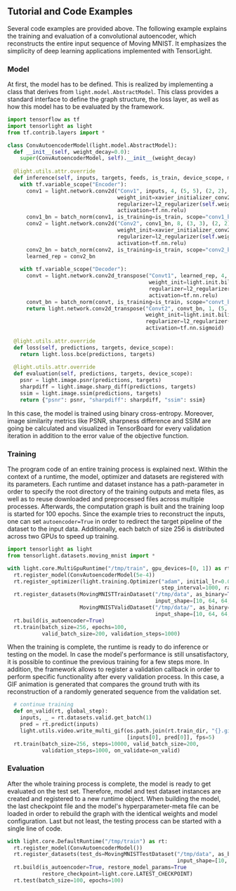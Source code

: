 ## Tutorial and Code Examples

Several code examples are provided above. The following example explains the training and evaluation of a convolutional autoencoder, which reconstructs the entire input sequence of Moving MNIST. It emphasizes the simplicity of deep learning applications implemented with TensorLight.

### Model

At first, the model has to be defined. This is realized by implementing a class that derives from `light.model.AbstractModel`. This class provides a standard interface to define the graph structure, the loss layer, as well as how this model has to be evaluated by the framework.

```python
import tensorflow as tf
import tensorlight as light
from tf.contrib.layers import *

class ConvAutoencoderModel(light.model.AbstractModel):    
  def __init__(self, weight_decay=0.0):
    super(ConvAutoencoderModel, self).__init__(weight_decay)
        
  @light.utils.attr.override
  def inference(self, inputs, targets, feeds, is_train, device_scope, memory_device):
    with tf.variable_scope("Encoder"):
      conv1 = light.network.conv2d("Conv1", inputs, 4, (5, 5), (2, 2),
                                   weight_init=xavier_initializer_conv2d(),
                                   regularizer=l2_regularizer(self.weight_decay),
                                   activation=tf.nn.relu)
      conv1_bn = batch_norm(conv1, is_training=is_train, scope="conv1_bn")
      conv2 = light.network.conv2d("Conv2", conv1_bn, 8, (3, 3), (2, 2),
                                   weight_init=xavier_initializer_conv2d(),
                                   regularizer=l2_regularizer(self.weight_decay),
                                   activation=tf.nn.relu)
      conv2_bn = batch_norm(conv2, is_training=is_train, scope="conv2_bn")
      learned_rep = conv2_bn
      
    with tf.variable_scope("Decoder"):
      convt = light.network.conv2d_transpose("Convt1", learned_rep, 4, (3, 3), (2, 2),
                                             weight_init=light.init.bilinear_initializer(),
                                             regularizer=l2_regularizer(self.weight_decay),
                                             activation=tf.nn.relu)
      convt_bn = batch_norm(convt, is_training=is_train, scope="convt_bn")
      return light.network.conv2d_transpose("Convt2", convt_bn, 1, (5, 5), (2, 2),
                                            weight_init=light.init.bilinear_initializer(), 
                                            regularizer=l2_regularizer(self.weight_decay),
                                            activation=tf.nn.sigmoid)
                                              
  @light.utils.attr.override
  def loss(self, predictions, targets, device_scope):
    return light.loss.bce(predictions, targets)
    
  @light.utils.attr.override
  def evaluation(self, predictions, targets, device_scope):
    psnr = light.image.psnr(predictions, targets)
    sharpdiff = light.image.sharp_diff(predictions, targets)
    ssim = light.image.ssim(predictions, targets)
    return {"psnr": psnr, "sharpdiff": sharpdiff, "ssim": ssim}
```

In this case, the model is trained using binary cross-entropy. Moreover, image similarity metrics like PSNR, sharpness difference and SSIM are going be calculated and visualized in TensorBoard for every validation iteration in addition to the error value of the objective function.


### Training

The program code of an entire training process is explained next. Within the context of a runtime, the model, optimizer and datasets are registered with its parameters. Each runtime and dataset instance has a path-parameter in order to specify the root directory of the training outputs and meta files, as well as to reuse downloaded and preprocessed files across multiple processes. Afterwards, the computation graph is built and the training loop is started for 100 epochs. Since the example tries to reconstruct the inputs, one can set `autoencoder=True` in order to redirect the target pipeline of the dataset to the input data. Additionally, each batch of size 256 is distributed across two GPUs to speed up training.

```python
import tensorlight as light
from tensorlight.datasets.moving_mnist import *

with light.core.MultiGpuRuntime("/tmp/train", gpu_devices=[0, 1]) as rt:
  rt.register_model(ConvAutoencoderModel(5e-4))
  rt.register_optimizer(light.training.Optimizer("adam", initial_lr=0.001,
                                                 step_interval=1000, rate=0.95))	
  rt.register_datasets(MovingMNISTTrainDataset("/tmp/data", as_binary=True,
                                               input_shape=[10, 64, 64, 1]),
                       MovingMNISTValidDataset("/tmp/data/", as_binary=True,
                                               input_shape=[10, 64, 64, 1]))
  rt.build(is_autoencoder=True)
  rt.train(batch_size=256, epochs=100,
           valid_batch_size=200, validation_steps=1000)
```

When the training is complete, the runtime is ready to do inference or testing on the model. In case the model's performance is still unsatisfactory, it is possible to continue the previous training for a few steps more. In addition, the framework allows to register a validation callback in order to perform specific functionality after every validation process. In this case, a GIF animation is generated that compares the ground truth with its reconstruction of a randomly generated sequence from the validation set.

```python
  # continue training
  def on_valid(rt, global_step):
    inputs, _ = rt.datasets.valid.get_batch(1)
    pred = rt.predict(inputs)
    light.utils.video.write_multi_gif(os.path.join(rt.train_dir, "{}.gif".format(global_step)),
                                      [inputs[0], pred[0]], fps=5)
  rt.train(batch_size=256, steps=10000, valid_batch_size=200,
           validation_steps=1000, on_validate=on_valid)
```

### Evaluation

After the whole training process is complete, the model is ready to get evaluated on the test set. Therefore, model and test dataset instances are created and registered to a new runtime object. When building the model, the last checkpoint file and the model's hyperparameter-meta file can be loaded in order to rebuild the graph with the identical weights and model configuration. Last but not least, the testing process can be started with a single line of code.

```python
with light.core.DefaultRuntime("/tmp/train") as rt:
  rt.register_model(ConvAutoencoderModel())
  rt.register_datasets(test_ds=MovingMNISTTestDataset("/tmp/data", as_binary=True,
                                                      input_shape=[10, 64, 64, 1]))
  rt.build(is_autoencoder=True, restore_model_params=True
           restore_checkpoint=light.core.LATEST_CHECKPOINT)
  rt.test(batch_size=100, epochs=100)
```
